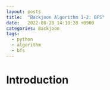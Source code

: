 ```yaml
---
layout: posts
title:  "Backjoon Algorithm 1-2: BFS"
date:   2022-08-28 14:10:28 +0900
categories: Backjoon
tags:
  - python
  - algorithm
  - bfs
---
```


# Introduction

